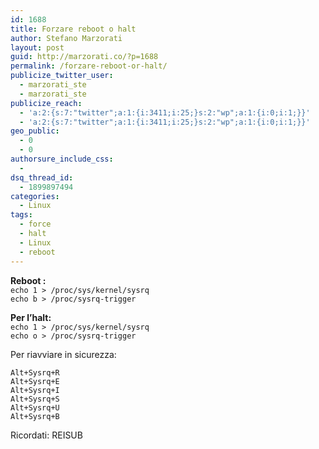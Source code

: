 ```yaml
---
id: 1688
title: Forzare reboot o halt
author: Stefano Marzorati
layout: post
guid: http://marzorati.co/?p=1688
permalink: /forzare-reboot-or-halt/
publicize_twitter_user:
  - marzorati_ste
  - marzorati_ste
publicize_reach:
  - 'a:2:{s:7:"twitter";a:1:{i:3411;i:25;}s:2:"wp";a:1:{i:0;i:1;}}'
  - 'a:2:{s:7:"twitter";a:1:{i:3411;i:25;}s:2:"wp";a:1:{i:0;i:1;}}'
geo_public:
  - 0
  - 0
authorsure_include_css:
  - 
dsq_thread_id:
  - 1899897494
categories:
  - Linux
tags:
  - force
  - halt
  - Linux
  - reboot
---
```

**Reboot :**   
`echo 1 > /proc/sys/kernel/sysrq`  
`echo b > /proc/sysrq-trigger`

**Per l’halt:**  
`echo 1 > /proc/sys/kernel/sysrq`  
`echo o > /proc/sysrq-trigger`

Per riavviare in sicurezza:  
   
	Alt+Sysrq+R   
	Alt+Sysrq+E   
	Alt+Sysrq+I   
	Alt+Sysrq+S   
	Alt+Sysrq+U   
	Alt+Sysrq+B   
  
Ricordati: REISUB